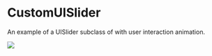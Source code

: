 # CustomUISlider
An example of a UISlider subclass of with user interaction animation.

<img src="https://raw.githubusercontent.com/makoni/CustomUISlider/master/animation.gif">
